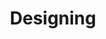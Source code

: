 ---
layout: page.njk
tags: level3
key: designing_it
title: Designing
parent: getting-started_it
order: 2
availablelanguages: 
    - de
    - en
---